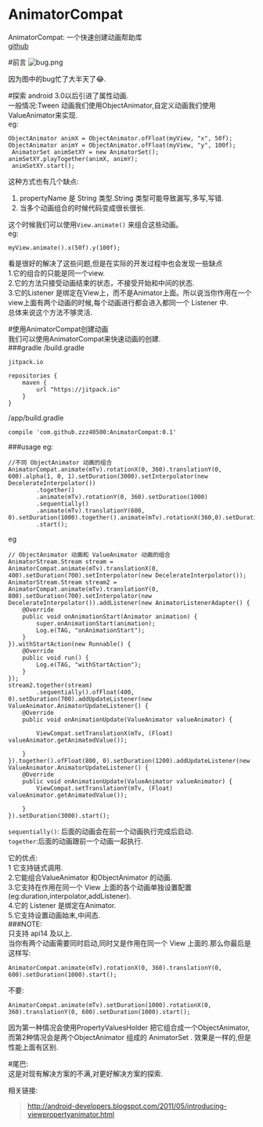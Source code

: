 # AnimatorCompat
AnimatorCompat: 一个快速创建动画帮助库   
[github](https://github.com/zzz40500/AnimatorCompat)

#前言 
![bug.png](http://upload-images.jianshu.io/upload_images/166866-817ef05ac5524819.png?imageMogr2/auto-orient/strip%7CimageView2/2/w/1240)

因为图中的bug忙了大半天了😂.
 
#探索
android 3.0以后引进了属性动画.   
一般情况:Tween 动画我们使用ObjectAnimator,自定义动画我们使用ValueAnimator来实现.   
eg:
~~~
ObjectAnimator animX = ObjectAnimator.ofFloat(myView, "x", 50f);    
ObjectAnimator animY = ObjectAnimator.ofFloat(myView, "y", 100f);   
 AnimatorSet animSetXY = new AnimatorSet(); 
animSetXY.playTogether(animX, animY);   
 animSetXY.start();
~~~
这种方式也有几个缺点:   
1. propertyName 是 String 类型.String 类型可能导致漏写,多写,写错.  
2. 当多个动画组合的时候代码变成很长很长.   


这个时候我们可以使用`View.animate()` 来组合这些动画。   
eg:
~~~
myView.animate().x(50f).y(100f);
~~~
看是很好的解决了这些问题,但是在实际的开发过程中也会发现一些缺点   
1.它的组合的只能是同一个view.   
2.它的方法只接受动画结束的状态，不接受开始和中间的状态.    
3.它的Listener 是绑定在View上，而不是Animator上面。所以说当你作用在一个 view上面有两个动画的时候,每个动画进行都会进入都同一个 Listener 中.   
总体来说这个方法不够灵活.



#使用AnimatorCompat创建动画    
我们可以使用AnimatorCompat来快速动画的创建.    
###gradle
/build.gradle
~~~
jitpack.io

repositories {
    maven {
        url "https://jitpack.io"
    }
}
~~~
/app/build.gradle
~~~
compile 'com.github.zzz40500:AnimatorCompat:0.1'
~~~
###usage
eg:
~~~
//不同 ObjectAnimator 动画的组合
AnimatorCompat.animate(mTv).rotationX(0, 360).translationY(0, 600).alpha(1, 0, 1).setDuration(3000).setInterpolator(new DecelerateInterpolator())
        .together() 
        .animate(mTv).rotationY(0, 360).setDuration(1000)
        .sequentially() 
        .animate(mTv).translationY(600, 0).setDuration(1000).together().animate(mTv).rotationX(360,0).setDuration(2000)
        .start(); 
~~~

eg 
~~~
// ObjectAnimator 动画和 ValueAnimator 动画的组合
AnimatorStream.Stream stream = AnimatorCompat.animate(mTv).translationX(0, 400).setDuration(700).setInterpolator(new DecelerateInterpolator());
AnimatorStream.Stream stream2 = AnimatorCompat.animate(mTv).translationY(0, 800).setDuration(700).setInterpolator(new DecelerateInterpolator()).addListener(new AnimatorListenerAdapter() {
    @Override
    public void onAnimationStart(Animator animation) {
        super.onAnimationStart(animation);
        Log.e(TAG, "onAnimationStart");
    }
}).withStartAction(new Runnable() {
    @Override
    public void run() {
        Log.e(TAG, "withStartAction");
    }
});
stream2.together(stream)
        .sequentially().ofFloat(400, 0).setDuration(700).addUpdateListener(new ValueAnimator.AnimatorUpdateListener() {
    @Override
    public void onAnimationUpdate(ValueAnimator valueAnimator) {

        ViewCompat.setTranslationX(mTv, (Float) valueAnimator.getAnimatedValue());

    }
}).together().ofFloat(800, 0).setDuration(1200).addUpdateListener(new ValueAnimator.AnimatorUpdateListener() {
    @Override
    public void onAnimationUpdate(ValueAnimator valueAnimator) {
        ViewCompat.setTranslationY(mTv, (Float) valueAnimator.getAnimatedValue());

    }
}).setDuration(3000).start();

~~~
`sequentially()`: 后面的动画会在前一个动画执行完成后启动.   
`together`:后面的动画跟前一个动画一起执行.   

它的优点:   
1 它支持链式调用.   
2.它能组合ValueAnimator 和ObjectAnimator 的动画.   
3.它支持在作用在同一个 View 上面的各个动画单独设置配置(eg:duration,interpolator,addListener).   
4.它的 Listener 是绑定在Animator.   
5.它支持设置动画始末,中间态.   
###NOTE:   
 只支持 api14 及以上.   
当你有两个动画需要同时启动,同时又是作用在同一个 View 上面的.那么你最后是这样写:  
~~~
AnimatorCompat.animate(mTv).rotationX(0, 360).translationY(0, 600).setDuration(1000).start();
~~~
不要:
~~~
AnimatorCompat.animate(mTv).setDuration(1000).rotationX(0, 360).translationY(0, 600).setDuration(1000).start();
~~~

因为第一种情况会使用PropertyValuesHolder 把它组合成一个ObjectAnimator,而第2种情况会是两个ObjectAnimator 组成的 AnimatorSet .
效果是一样的,但是性能上面有区别.


#尾巴:  
这是对现有解决方案的不满,对更好解决方案的探索.  


相关链接:
>http://android-developers.blogspot.com/2011/05/introducing-viewpropertyanimator.html
